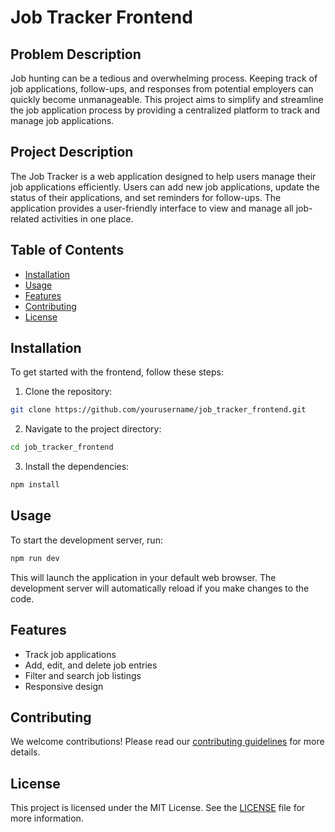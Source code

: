 # Job Tracker Frontend


## Problem Description

Job hunting can be a tedious and overwhelming process. Keeping track of job applications, follow-ups, and responses from potential employers can quickly become unmanageable. This project aims to simplify and streamline the job application process by providing a centralized platform to track and manage job applications.

## Project Description

The Job Tracker is a web application designed to help users manage their job applications efficiently. Users can add new job applications, update the status of their applications, and set reminders for follow-ups. The application provides a user-friendly interface to view and manage all job-related activities in one place.

## Table of Contents

- [Installation](#installation)
- [Usage](#usage)
- [Features](#features)
- [Contributing](#contributing)
- [License](#license)

## Installation

To get started with the frontend, follow these steps:

1. Clone the repository:
  ```bash
  git clone https://github.com/yourusername/job_tracker_frontend.git
  ```
2. Navigate to the project directory:
  ```bash
  cd job_tracker_frontend
  ```
3. Install the dependencies:
  ```bash
  npm install
  ```

## Usage

To start the development server, run:
```bash
npm run dev
```
This will launch the application in your default web browser. The development server will automatically reload if you make changes to the code.

## Features

- Track job applications
- Add, edit, and delete job entries
- Filter and search job listings
- Responsive design

## Contributing

We welcome contributions! Please read our [contributing guidelines](CONTRIBUTING.md) for more details.

## License

This project is licensed under the MIT License. See the [LICENSE](LICENSE) file for more information.